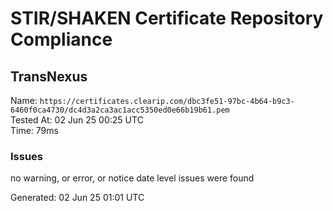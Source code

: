 # STIR/SHAKEN Certificate Repository Compliance

## TransNexus

Name: `https://certificates.clearip.com/dbc3fe51-97bc-4b64-b9c3-6460f0ca4730/dc4d3a2ca3ac1acc5350ed0e66b19b61.pem`\
Tested At: 02 Jun 25 00:25 UTC\
Time: 79ms

### Issues

no warning, or error, or notice date level issues were found

Generated: 02 Jun 25 01:01 UTC